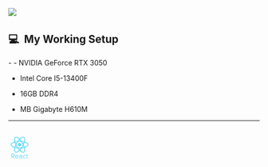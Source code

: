 ![](https://discord.c99.nl/widget/theme-1/998143234758946828.png)

<h2> 💻 &nbsp;My Working Setup</h2>
-
  - NVIDIA GeForce RTX 3050

  - Intel Core I5-13400F

  - 16GB DDR4

  - MB Gigabyte H610M 
<hr>
<br>

<a href="http://ir-mp.ir/" target="_blank">
  <img src="https://raw.githubusercontent.com/devicons/devicon/master/icons/react/react-original-wordmark.svg" alt="react" width="45" height="45" />
</a>
